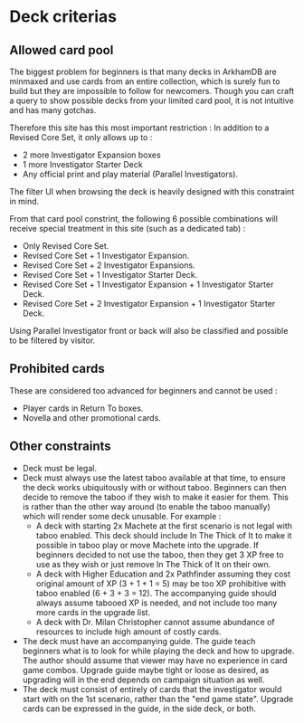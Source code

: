 # Deck criterias

## Allowed card pool

The biggest problem for beginners is that many decks in ArkhamDB are minmaxed and use cards from an entire collection, which is surely fun to build but they are impossible to follow for newcomers. Though you can craft a query to show possible decks from your limited card pool, it is not intuitive and has many gotchas. 

Therefore this site has this most important restriction : In addition to a Revised Core Set, it only allows up to : 

- 2 more Investigator Expansion boxes
- 1 more Investigator Starter Deck
- Any official print and play material (Parallel Investigators).

The filter UI when browsing the deck is heavily designed with this constraint in mind.

From that card pool constrint, the following 6 possible combinations will receive special treatment in this site (such as a dedicated tab) :

- Only Revised Core Set.
- Revised Core Set + 1 Investigator Expansion.
- Revised Core Set + 2 Investigator Expansions.
- Revised Core Set + 1 Investigator Starter Deck.
- Revised Core Set + 1 Investigator Expansion + 1 Investigator Starter Deck.
- Revised Core Set + 2 Investigator Expansion + 1 Investigator Starter Deck.

Using Parallel Investigator front or back will also be classified and possible to be filtered by visitor.

## Prohibited cards

These are considered too advanced for beginners and cannot be used : 

- Player cards in Return To boxes.
- Novella and other promotional cards.

## Other constraints

- Deck must be legal.
- Deck must always use the latest taboo available at that time, to ensure the deck works ubiquitously with or without taboo. Beginners can then decide to remove the taboo if they wish to make it easier for them. This is rather than the other way around (to enable the taboo manually) which will render some deck unusable. For example :
  - A deck with starting 2x Machete at the first scenario is not legal with taboo enabled. This deck should include In The Thick of It to make it possible in taboo play or move Machete into the upgrade. If beginners decided to not use the taboo, then they get 3 XP free to use as they wish or just remove In The Thick of It on their own.
  - A deck with Higher Education and 2x Pathfinder assuming they cost original amount of XP (3 + 1 + 1 = 5) may be too XP prohibitive with taboo enabled (6 + 3 + 3 = 12). The accompanying guide should always assume tabooed XP is needed, and not include too many more cards in the upgrade list.
  - A deck with Dr. Milan Christopher cannot assume abundance of resources to include high amount of costly cards.
- The deck must have an accompanying guide. The guide teach beginners what is to look for while playing the deck and how to upgrade. The author should assume that viewer may have no experience in card game combos. Upgrade guide maybe tight or loose as desired, as upgrading will in the end depends on campaign situation as well.
- The deck must consist of entirely of cards that the investigator would start with on the 1st scenario, rather than the "end game state". Upgrade cards can be expressed in the guide, in the side deck, or both.